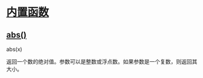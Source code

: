 # [内置函数](https://github.com/Summer-Felix/Develop/blob/master/Python/内置函数.md) #

## [abs()](http://python.usyiyi.cn/translate/python_352/library/functions.html) ##

abs(x)

返回一个数的绝对值。参数可以是整数或浮点数。如果参数是一个复数，则返回其大小。
